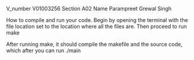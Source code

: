 V_number V01003256
Section A02
Name Parampreet Grewal Singh

How to compile and run your code.
Begin by opening the terminal with the file location set to the location where all the files are. Then proceed to run
make

After running make, it should compile the makefile and the source code, which after you can run 
./main
